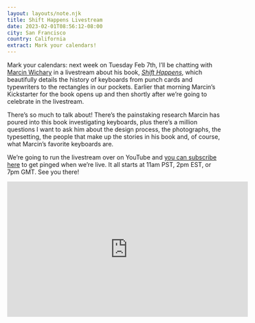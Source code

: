 ```yaml
---
layout: layouts/note.njk
title: Shift Happens Livestream
date: 2023-02-01T08:56:12-08:00
city: San Francisco
country: California
extract: Mark your calendars!
---
```


Mark your calendars: next week on Tuesday Feb 7th, I’ll be chatting with [Marcin Wichary](https://aresluna.org/) in a livestream about his book, [_Shift Happens_](https://shifthappens.site/), which beautifully details the history of keyboards from punch cards and typewriters to the rectangles in our pockets. Earlier that morning Marcin’s Kickstarter for the book opens up and then shortly after we’re going to celebrate in the livestream.

There’s so much to talk about! There’s the painstaking research Marcin has poured into this book investigating keyboards, plus there’s a million questions I want to ask him about the design process, the photographs, the typesetting, the people that make up the stories in his book and, of course, what Marcin’s favorite keyboards are.

We’re going to run the livestream over on YouTube and [you can subscribe here](https://www.youtube.com/watch?v=ktIuUa0uf7E) to get pinged when we’re live. It all starts at 11am PST, 2pm EST, or 7pm GMT. See you there!

<iframe width="560" height="315" src="https://www.youtube.com/embed/ktIuUa0uf7E" title="YouTube video player" frameborder="0" allow="accelerometer; autoplay; clipboard-write; encrypted-media; gyroscope; picture-in-picture; web-share" allowfullscreen></iframe>
